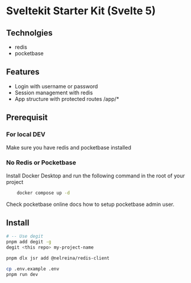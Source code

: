 # Sveltekit Starter Kit (Svelte 5)

## Technolgies
- redis
- pocketbase

## Features 
- Login with username or password 
- Session management with redis
- App structure with protected routes /app/* 

## Prerequisit 
### For local DEV
Make sure you have redis and pocketbase  installed 
### No Redis or Pocketbase
Install Docker Desktop and run the following command in the root of your project
```sh
    docker compose up -d 
```
Check pocketbase online docs how to setup pocketbase admin user. 

## Install 
```sh
# -- Use degit  
pnpm add degit -g 
degit <this repo> my-project-name

pnpm dlx jsr add @nelreina/redis-client

cp .env.example .env
pnpm run dev
```
